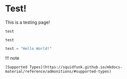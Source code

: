 # Test!
This is a testing page!

`test`  

```
test
```  

```python
test = "Hello World!"
```  

!!! note

    [Supported Types](https://squidfunk.github.io/mkdocs-material/reference/admonitions/#supported-types)